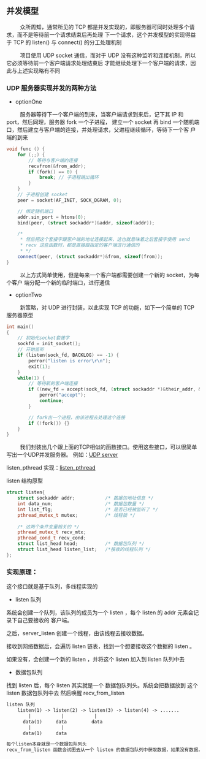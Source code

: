 ## 并发模型

&nbsp;&nbsp;&nbsp;&nbsp;&nbsp;&nbsp;&nbsp;&nbsp;
众所周知，通常所见的 TCP 都是并发实现的，即服务器可同时处理多个请求，而不是等待前一个请求结束后再处理
下一个请求，这个并发模型的实现得益于 TCP 的 listen() 与 connect() 的分工处理机制

&nbsp;&nbsp;&nbsp;&nbsp;&nbsp;&nbsp;&nbsp;&nbsp;
项目使用 UDP socket 通信，而对于 UDP 没有这种监听和连接机制，所以它必须等待前一个客户端请求处理结束后
才能继续处理下一个客户端的请求，因此与上述实现略有不同

### UDP 服务器实现并发的两种方法

- optionOne

&nbsp;&nbsp;&nbsp;&nbsp;&nbsp;&nbsp;&nbsp;&nbsp;
服务器等待下一个客户端的到来，当客户端请求到来后，记下其 IP 和 port，然后同理，服务器 fork 一个子进程，
建立一个 socket 再 bind 一个随机端口，然后建立与客户端的连接，并处理请求，父进程继续循环，等待下一个客
户端的到来

```cpp
void func () {
    for (;;) {
        // 等待与客户端的连接
        recvfrom(&from_addr);
        if (fork() == 0) {
            break; // 子进程跳出循环
        }
    }
    // 子进程创建 socket
    peer = socket(AF_INET, SOCK_DGRAM, 0);

    // 绑定随机端口
    addr.sin_port = htons(0);
    bind(peer, (struct sockaddr*)&addr, sizeof(addr));

    /* 
     * 然后把这个套接字跟客户端的地址连接起来，这也就意味着之后套接字使用 send 
     * recv 这些函数时，都是直接跟指定的客户端进行通信的 
     * */
    connect(peer, (struct sockaddr*)&from, sizeof(from));
}
```

&nbsp;&nbsp;&nbsp;&nbsp;&nbsp;&nbsp;&nbsp;&nbsp;
以上方式简单使用，但是每来一个客户端都需要创建一个新的 socket，为每个客户
端分配一个新的临时端口，进行通信

- optionTwo

&nbsp;&nbsp;&nbsp;&nbsp;&nbsp;&nbsp;&nbsp;&nbsp;
新策略，对 UDP 进行封装，以此实现 TCP 的功能，如下一个简单的 TCP 服务器原型

```cpp
int main()
{
    // 初始化socket套接字
    sockfd = init_socket(); 
    // 开始监听
    if (listen(sock_fd, BACKLOG) == -1) {
        perror("listen is error\r\n");
        exit(1);
    }
    while(1) {
        // 等待新的客户端连接
        if ((new_fd = accept(sock_fd, (struct sockaddr *)&their_addr, &sin_size)) == -1) {
            perror("accept");
            continue;
        }

        // fork出一个进程，由该进程去处理这个连接
        if (!fork()) {}
    }
}       
```
&nbsp;&nbsp;&nbsp;&nbsp;&nbsp;&nbsp;&nbsp;&nbsp; 
我们封装出几个跟上面的TCP相似的函数接口。使用这些接口，可以很简单写出一个UDP并发服务器。
例如：[UDP server](https://github.com/Apriluestc/groupe-chat/blob/master/tcpServer.c)

listen_pthread 实现：[listen_pthread](https://github.com/Apriluestc/groupe-chat/blob/master/listen_pthread.c)

listen 结构原型

```cpp
struct listen{      
    struct sockaddr addr;           /* 数据包地址信息 */
    int data_num;                   /* 数据包数量 */
    int list_flg;                   /* 是否已经被监听了 */
    pthread_mutex_t mutex;          /* 线程锁 */
    
    /* 这两个条件变量相关的 */
    pthread_mutex_t recv_mtx;
    pthread_cond_t recv_cond;
    struct list_head head;          /* 数据包队列 */
    struct list_head listen_list;   /*接收的线程队列 */
};
```

### 实现原理：

这个接口就是基于队列，多线程实现的

- listen 队列

系统会创建一个队列，该队列的成员为一个 listen ，每个 listen 的 addr 元素会记录下自己要接收的
客户端。

之后，server_listen 创建一个线程，由该线程去接收数据。

接收到网络数据后，会遍历 listen 链表，找到一个想要接收这个数据的 listen 。

如果没有，会创建一个新的 listen ，并将这个 listen 加入到 listen 队列中去

- 数据包队列

找到 listen 后，每个 listen 其实就是一个 数据包队列头。系统会把数据放到 这个 listen 数据包队列中去
然后唤醒 recv_from_listen

```html
listen 队列
    listen(1) -> listen(2) -> listen(3) -> listen(4) -> .......
        |           |           |
      data(1)     data         data
        |           |
      data(1)     data

每个listen本身就是一个数据包队列头
recv_from_listen 函数会试图去从一个 listen 的数据包队列中获取数据，如果没有数据，则进入休眠状态。
```
